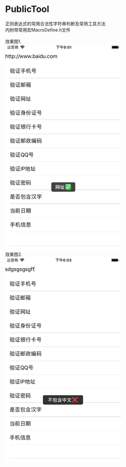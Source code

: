 # PublicTool

正则表达式的常用合法性字符串判断及常用工具方法<br>
内附带常用宏MacroDefine.h文件
<br>
<br>
效果图1.<br>
![](https://github.com/CMlinksuccess/PublicTool/blob/master/PublicTools/raw/image1.png)
<br>
效果图2.<br>
![](https://github.com/CMlinksuccess/PublicTool/blob/master/PublicTools/raw/image2.png)
